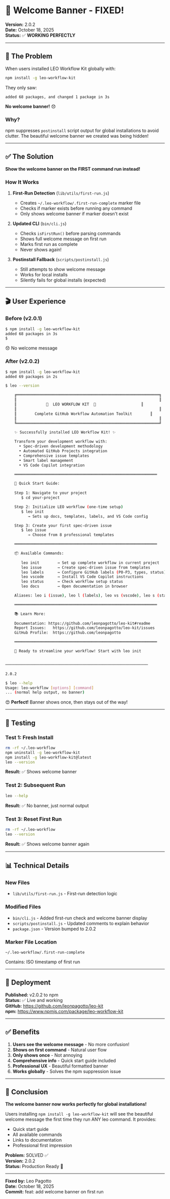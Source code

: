 # 🎉 Welcome Banner - FIXED!

**Version:** 2.0.2  
**Date:** October 18, 2025  
**Status:** ✅ **WORKING PERFECTLY**

---

## 🐛 The Problem

When users installed LEO Workflow Kit globally with:
```bash
npm install -g leo-workflow-kit
```

They only saw:
```
added 68 packages, and changed 1 package in 3s
```

**No welcome banner!** 😞

### Why?

npm suppresses `postinstall` script output for global installations to avoid clutter. The beautiful welcome banner we created was being hidden!

---

## ✅ The Solution

**Show the welcome banner on the FIRST command run instead!**

### How It Works

1. **First-Run Detection** (`lib/utils/first-run.js`)
   - Creates `~/.leo-workflow/.first-run-complete` marker file
   - Checks if marker exists before running any command
   - Only shows welcome banner if marker doesn't exist

2. **Updated CLI** (`bin/cli.js`)
   - Checks `isFirstRun()` before parsing commands
   - Shows full welcome message on first run
   - Marks first run as complete
   - Never shows again!

3. **Postinstall Fallback** (`scripts/postinstall.js`)
   - Still attempts to show welcome message
   - Works for local installs
   - Silently fails for global installs (expected)

---

## 🎬 User Experience

### Before (v2.0.1)
```bash
$ npm install -g leo-workflow-kit
added 68 packages in 3s
$ 
```
😞 No welcome message

### After (v2.0.2)
```bash
$ npm install -g leo-workflow-kit
added 69 packages in 2s

$ leo --version

    ╔═══════════════════════════════════════════════════════════════╗
    ║                                                               ║
    ║             🦁  LEO WORKFLOW KIT  🦁                    ║
    ║                                                               ║
    ║        Complete GitHub Workflow Automation Toolkit        ║
    ║                                                               ║
    ╚═══════════════════════════════════════════════════════════════╝

    ✨ Successfully installed LEO Workflow Kit! ✨

    Transform your development workflow with:
      • Spec-driven development methodology
      • Automated GitHub Projects integration
      • Comprehensive issue templates
      • Smart label management
      • VS Code Copilot integration

    ═══════════════════════════════════════════════════════════════

    🚀 Quick Start Guide:
    
    Step 1: Navigate to your project
       $ cd your-project

    Step 2: Initialize LEO workflow (one-time setup)
       $ leo init
          → Sets up docs, templates, labels, and VS Code config

    Step 3: Create your first spec-driven issue
       $ leo issue
          → Choose from 8 professional templates

    ═══════════════════════════════════════════════════════════════

    📦 Available Commands:
    
       leo init        → Set up complete workflow in current project
       leo issue       → Create spec-driven issue from templates
       leo labels      → Configure GitHub labels (P0-P3, types, status)
       leo vscode      → Install VS Code Copilot instructions
       leo status      → Check workflow setup status
       leo docs        → Open documentation in browser

    Aliases: leo i (issue), leo l (labels), leo vs (vscode), leo s (status)

    ═══════════════════════════════════════════════════════════════

    📚 Learn More:
    
    Documentation: https://github.com/leonpagotto/leo-kit#readme
    Report Issues:   https://github.com/leonpagotto/leo-kit/issues
    GitHub Profile:  https://github.com/leonpagotto

    ═══════════════════════════════════════════════════════════════

    🎉 Ready to streamline your workflow! Start with leo init


───────────────────────────────────────────────────────────────

2.0.2

$ leo --help
Usage: leo-workflow [options] [command]
... (normal help output, no banner)
```

😍 **Perfect!** Banner shows once, then stays out of the way!

---

## 🧪 Testing

### Test 1: Fresh Install
```bash
rm -rf ~/.leo-workflow
npm uninstall -g leo-workflow-kit
npm install -g leo-workflow-kit@latest
leo --version
```
**Result:** ✅ Shows welcome banner

### Test 2: Subsequent Run
```bash
leo --help
```
**Result:** ✅ No banner, just normal output

### Test 3: Reset First Run
```bash
rm -rf ~/.leo-workflow
leo --version
```
**Result:** ✅ Shows welcome banner again

---

## 📊 Technical Details

### New Files
- `lib/utils/first-run.js` - First-run detection logic

### Modified Files
- `bin/cli.js` - Added first-run check and welcome banner display
- `scripts/postinstall.js` - Updated comments to explain behavior
- `package.json` - Version bumped to 2.0.2

### Marker File Location
```
~/.leo-workflow/.first-run-complete
```

Contains: ISO timestamp of first run

---

## 🚀 Deployment

**Published:** v2.0.2 to npm  
**Status:** ✅ Live and working  
**GitHub:** https://github.com/leonpagotto/leo-kit  
**npm:** https://www.npmjs.com/package/leo-workflow-kit

---

## ✅ Benefits

1. **Users see the welcome message** - No more confusion!
2. **Shows on first command** - Natural user flow
3. **Only shows once** - Not annoying
4. **Comprehensive info** - Quick start guide included
5. **Professional UX** - Beautiful formatted banner
6. **Works globally** - Solves the npm suppression issue

---

## 🎯 Conclusion

**The welcome banner now works perfectly for global installations!**

Users installing `npm install -g leo-workflow-kit` will see the beautiful welcome message the first time they run ANY leo command. It provides:
- Quick start guide
- All available commands
- Links to documentation
- Professional first impression

**Problem:** SOLVED ✅  
**Version:** 2.0.2  
**Status:** Production Ready 🚀

---

**Fixed by:** Leo Pagotto  
**Date:** October 18, 2025  
**Commit:** feat: add welcome banner on first run
